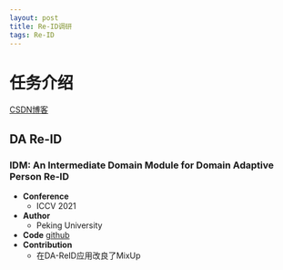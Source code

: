 ```yaml
---
layout: post
title: Re-ID调研
tags: Re-ID
---
```


# 任务介绍

[CSDN博客](https://blog.csdn.net/mzpmzk/article/details/81844261)

## DA Re-ID

### IDM: An Intermediate Domain Module for Domain Adaptive Person Re-ID

- **Conference** 
  - ICCV 2021 
- **Author**
  - Peking University  
- **Code**
  [github](https://github.com/SikaStar/IDM)
- **Contribution**
  - 在DA-ReID应用改良了MixUp 


<!-- | **Conference** | **Paper**   | **Author** | **Code** | **Contribution**|
|--    |---------|:--------:|:------:|:--:|
| **ICCV2021** | IDM: An Intermediate Domain Module for Domain Adaptive Person Re-ID | Peking University  | [github](https://github.com/SikaStar/IDM) | 在DA-ReID应用改良了MixUp|
| 4          | Fechin  | 18     | M    |         |  -->






